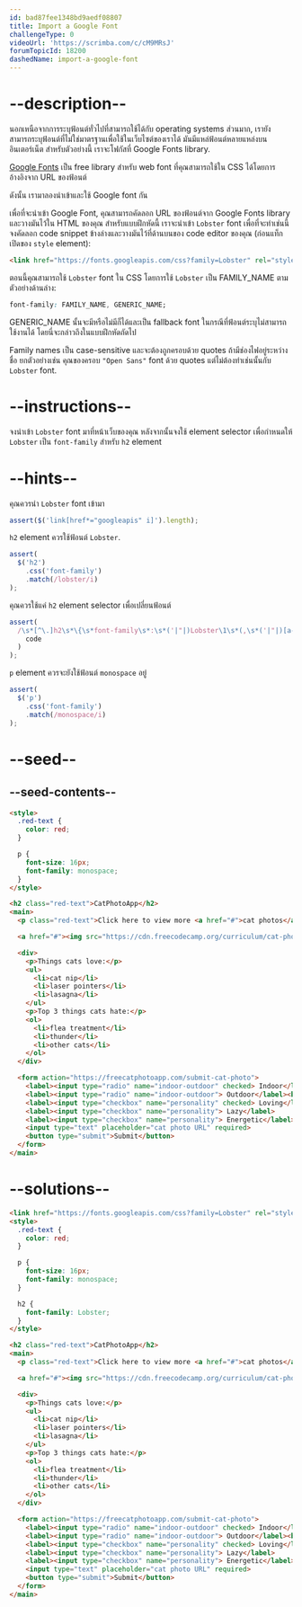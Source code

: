 ```yaml
---
id: bad87fee1348bd9aedf08807
title: Import a Google Font
challengeType: 0
videoUrl: 'https://scrimba.com/c/cM9MRsJ'
forumTopicId: 18200
dashedName: import-a-google-font
---
```


# --description--

นอกเหนือจากการระบุฟ้อนต์ทั่วไปที่สามารถใช้ได้กับ operating systems ส่วนมาก, เรายังสามารถระบุฟ้อนต์ที่ไม่ใช่มาตรฐานเพื่อใช้ในเว็บไซต์ของเราได้
มันมีแหล่ฟ้อนต์หลายแหล่งบนอินเตอร์เน็ต
สำหรับตัวอย่างนี้ เราจะโฟกัสที่ Google Fonts library.

[Google Fonts](https://fonts.google.com/) เป็น free library สำหรับ web font ที่คุณสามารถใช้ใน CSS ได้โดยการอ้างอิงจาก URL ของฟ้อนต์

ดังนั้น เรามาลองนำเข้าและใช้ Google font กัน

เพื่อที่จะนำเข้า Google Font, คุณสามารถคัดลอก URL ของฟ้อนต์จาก Google Fonts library และวางมันไว้ใน HTML ของคุณ
สำหรับแบบฝึกหัดนี้ เราจะนำเข้า `Lobster` font
เพื่อที่จะทำเช่นนี้ จงคัดลอก code snippet ข้างล่างและวางมันไว้ที่ด้านบนของ code editor ของคุณ (ก่อนแท็กเปิดของ `style` element):

```html
<link href="https://fonts.googleapis.com/css?family=Lobster" rel="stylesheet" type="text/css">
```

ตอนนี้คุณสามารถใช้ `Lobster` font ใน CSS โดยการใช้ `Lobster` เป็น FAMILY_NAME ตามตัวอย่างด้านล่าง:

```css
font-family: FAMILY_NAME, GENERIC_NAME;
```

GENERIC_NAME นั้นจะมีหรือไม่มีก็ได้และเป็น fallback font ในกรณีที่ฟ้อนต์ระบุไม่สามารถใช้งานได้
โดยนี่จะกล่าวถึงในแบบฝึกหัดถัดไป

Family names เป็น case-sensitive และจะต้องถูกครอบด้วย quotes ถ้ามีช่องไฟอยู่ระหว่างชื่อ
ยกตัวอย่างเช่น คุณของครอบ `"Open Sans"` font ด้วย quotes แต่ไม่ต้องทำเช่นนั้นกับ `Lobster` font.

# --instructions--

จงนำเข้า `Lobster` font มาที่หน้าเว็บของคุณ หลังจากนั้นจงใช้ element selector เพื่อกำหนดให้ `Lobster` เป็น `font-family` สำหรับ `h2` element

# --hints--

คุณควรนำ `Lobster` font เข้ามา

```js
assert($('link[href*="googleapis" i]').length);
```

`h2` element ควรใช้ฟ้อนต์ `Lobster`.

```js
assert(
  $('h2')
    .css('font-family')
    .match(/lobster/i)
);
```

คุณควรใช้แค่ `h2` element selector เพื่อเปลี่ยนฟ้อนต์

```js
assert(
  /\s*[^\.]h2\s*\{\s*font-family\s*:\s*('|"|)Lobster\1\s*(,\s*('|"|)[a-z -]+\3\s*)?(;\s*\}|\})/gi.test(
    code
  )
);
```

`p` element ควรจะยังใช้ฟ้อนต์ `monospace` อยู่

```js
assert(
  $('p')
    .css('font-family')
    .match(/monospace/i)
);
```

# --seed--

## --seed-contents--

```html
<style>
  .red-text {
    color: red;
  }

  p {
    font-size: 16px;
    font-family: monospace;
  }
</style>

<h2 class="red-text">CatPhotoApp</h2>
<main>
  <p class="red-text">Click here to view more <a href="#">cat photos</a>.</p>

  <a href="#"><img src="https://cdn.freecodecamp.org/curriculum/cat-photo-app/relaxing-cat.jpg" alt="A cute orange cat lying on its back."></a>

  <div>
    <p>Things cats love:</p>
    <ul>
      <li>cat nip</li>
      <li>laser pointers</li>
      <li>lasagna</li>
    </ul>
    <p>Top 3 things cats hate:</p>
    <ol>
      <li>flea treatment</li>
      <li>thunder</li>
      <li>other cats</li>
    </ol>
  </div>

  <form action="https://freecatphotoapp.com/submit-cat-photo">
    <label><input type="radio" name="indoor-outdoor" checked> Indoor</label>
    <label><input type="radio" name="indoor-outdoor"> Outdoor</label><br>
    <label><input type="checkbox" name="personality" checked> Loving</label>
    <label><input type="checkbox" name="personality"> Lazy</label>
    <label><input type="checkbox" name="personality"> Energetic</label><br>
    <input type="text" placeholder="cat photo URL" required>
    <button type="submit">Submit</button>
  </form>
</main>
```

# --solutions--

```html
<link href="https://fonts.googleapis.com/css?family=Lobster" rel="stylesheet" type="text/css">
<style>
  .red-text {
    color: red;
  }

  p {
    font-size: 16px;
    font-family: monospace;
  }

  h2 {
    font-family: Lobster;
  }
</style>

<h2 class="red-text">CatPhotoApp</h2>
<main>
  <p class="red-text">Click here to view more <a href="#">cat photos</a>.</p>

  <a href="#"><img src="https://cdn.freecodecamp.org/curriculum/cat-photo-app/relaxing-cat.jpg" alt="A cute orange cat lying on its back."></a>

  <div>
    <p>Things cats love:</p>
    <ul>
      <li>cat nip</li>
      <li>laser pointers</li>
      <li>lasagna</li>
    </ul>
    <p>Top 3 things cats hate:</p>
    <ol>
      <li>flea treatment</li>
      <li>thunder</li>
      <li>other cats</li>
    </ol>
  </div>

  <form action="https://freecatphotoapp.com/submit-cat-photo">
    <label><input type="radio" name="indoor-outdoor" checked> Indoor</label>
    <label><input type="radio" name="indoor-outdoor"> Outdoor</label><br>
    <label><input type="checkbox" name="personality" checked> Loving</label>
    <label><input type="checkbox" name="personality"> Lazy</label>
    <label><input type="checkbox" name="personality"> Energetic</label><br>
    <input type="text" placeholder="cat photo URL" required>
    <button type="submit">Submit</button>
  </form>
</main>
```
